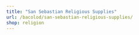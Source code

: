 ```yaml
---
title: "San Sebastian Religious Supplies"
url: /bacolod/san-sebastian-religious-supplies/
shop: religion
---
```

